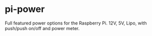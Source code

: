pi-power
========

Full featured power options for the Raspberry Pi.  12V, 5V, Lipo, with push/push on/off and power meter.
